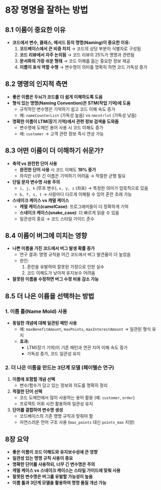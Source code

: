 # 8장 명명을 잘하는 방법

## 8.1 이름이 중요한 이유
- **코드에서 변수, 클래스, 메서드 등의 명명(Naming)이 중요한 이유:**
    1. **코드베이스에서 큰 비중 차지** → 코드의 상당 부분이 식별자로 구성됨
    2. **코드 리뷰에서 자주 논의됨** → 코드 리뷰의 25%가 명명과 관련됨
    3. **문서화의 가장 쉬운 형태** → 코드 이해를 돕는 중요한 정보 제공
    4. **이름이 표식 역할 수행** → 변수명이 의미를 명확히 하면 코드 가독성 증가


## 8.2 명명의 인지적 측면
- **좋은 이름은 두뇌가 코드를 더 쉽게 이해하도록 도움**
- **형식 있는 명명(Naming Convention)은 STM(작업 기억)에 도움**
    - 규칙적인 변수명은 기억하기 쉽고 코드 이해 속도 증가
    - 예: `nameCounterList` (가독성 높음) vs `nmcntrlst` (가독성 낮음)
- **명확한 이름이 LTM(장기 기억)에서 관련 정보 검색을 도와줌**
    - 변수명에 도메인 용어 사용 시 코드 이해도 증가
    - 예: `customer` → 고객 관련 정보 즉시 연상 가능


## 8.3 어떤 이름이 더 이해하기 쉬운가?
- **축약 vs 완전한 단어 사용**
    - **완전한 단어 사용** 시 코드 이해도 **19% 증가**
    - 하지만 너무 긴 이름은 기억하기 어려움 → 적절한 균형 필요
- **단일 문자 변수명 사용 주의**
    - `i, j, k` (루프 변수), `x, y, z` (좌표) → 특정한 의미가 암묵적으로 있음
    - `b, f, s, t` → 사람마다 다르게 이해될 수 있어 혼란 초래 가능
- **스네이크 케이스 vs 캐멀 케이스**
    - **캐멀 케이스(camelCase)**: 프로그래머들이 더 정확하게 기억
    - **스네이크 케이스(snake_case)**: 더 빠르게 읽을 수 있음
    - 일관성이 중요 → 코드 스타일 가이드 준수


## 8.4 이름이 버그에 미치는 영향
- **나쁜 이름을 가진 코드에서 버그 발생 확률 증가**
    - 연구 결과: 명명 규칙을 어긴 코드에서 버그 발견율이 더 높았음
    - 원인:
        1. 혼란을 유발하여 잘못된 가정으로 인한 실수
        2. 코드 이해도가 낮아져 유지보수 어려움
- **잘못된 이름을 수정하면 버그 수정 비용 감소 가능**


## 8.5 더 나은 이름을 선택하는 방법
### 1. 이름 틀(Name Mold) 사용
- **동일한 개념에 대해 일관된 패턴 사용**
    - 예: `maxBenefitAmount`, `maxPoints`, `maxInterestAmount` → 일관된 형식 유지
    - **효과:**
        - LTM(장기 기억)이 기존 패턴과 연관 지어 이해 속도 증가
        - 가독성 증가, 코드 일관성 유지

### 2. 더 나은 이름을 만드는 3단계 모델 (페이텔슨 연구)
1. **이름에 포함할 개념 선택**
    - 변수/함수가 담고 있는 정보와 의도를 명확히 정리
2. **적절한 단어 선택**
    - 코드 도메인에서 많이 사용하는 용어 활용 (예: `customer`, `order`)
    - 프로젝트 어휘 사전 활용하여 일관성 유지
3. **단어를 결합하여 변수명 생성**
    - 코드베이스의 기존 명명 규칙과 맞춰야 함
    - 자연스러운 언어 구조 사용 (`max_points` 대신 `points_max` 지양)


## 8장 요약
- **좋은 이름이 코드 이해도와 유지보수성에 큰 영향**
- **일관성 있는 명명 규칙 사용이 중요**
- **명확한 단어를 사용하되, 너무 긴 변수명은 주의**
- **캐멀 케이스 vs 스네이크 케이스는 스타일 가이드에 맞춰 사용**
- **잘못된 변수명은 버그를 유발할 가능성이 높음**
- **이름 틀과 3단계 모델을 활용하여 명명 품질 개선 가능**